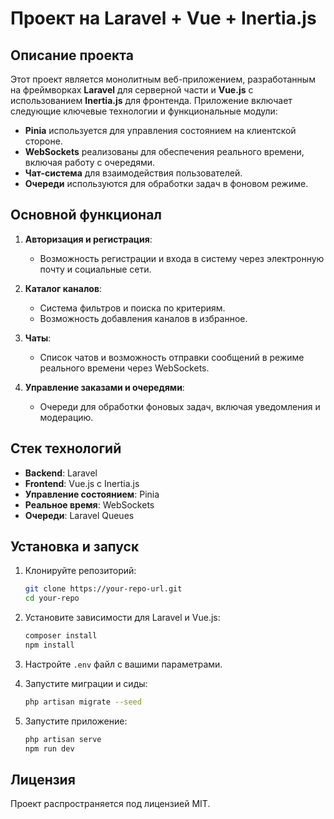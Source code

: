 # Проект на Laravel + Vue + Inertia.js

## Описание проекта
Этот проект является монолитным веб-приложением, разработанным на фреймворках **Laravel** для серверной части и **Vue.js** с использованием **Inertia.js** для фронтенда. Приложение включает следующие ключевые технологии и функциональные модули:

- **Pinia** используется для управления состоянием на клиентской стороне.
- **WebSockets** реализованы для обеспечения реального времени, включая работу с очередями.
- **Чат-система** для взаимодействия пользователей.
- **Очереди** используются для обработки задач в фоновом режиме.

## Основной функционал
1. **Авторизация и регистрация**:
    - Возможность регистрации и входа в систему через электронную почту и социальные сети.

2. **Каталог каналов**:
    - Система фильтров и поиска по критериям.
    - Возможность добавления каналов в избранное.

3. **Чаты**:
    - Список чатов и возможность отправки сообщений в режиме реального времени через WebSockets.

4. **Управление заказами и очередями**:
    - Очереди для обработки фоновых задач, включая уведомления и модерацию.

## Стек технологий
- **Backend**: Laravel
- **Frontend**: Vue.js с Inertia.js
- **Управление состоянием**: Pinia
- **Реальное время**: WebSockets
- **Очереди**: Laravel Queues

## Установка и запуск
1. Клонируйте репозиторий:
    ```bash
    git clone https://your-repo-url.git
    cd your-repo
    ```

2. Установите зависимости для Laravel и Vue.js:
    ```bash
    composer install
    npm install
    ```

3. Настройте `.env` файл с вашими параметрами.

4. Запустите миграции и сиды:
    ```bash
    php artisan migrate --seed
    ```

5. Запустите приложение:
    ```bash
    php artisan serve
    npm run dev
    ```

## Лицензия
Проект распространяется под лицензией MIT.
